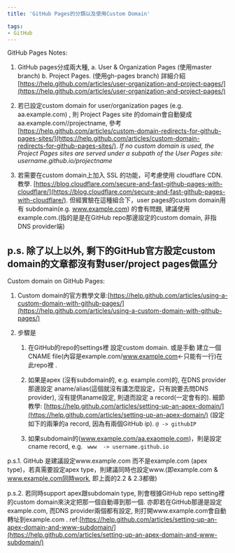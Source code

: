 ```yaml
---
title: 'GitHub Pages的分類以及使用Custom Domain'

tags:
- GitHub
---
```

GitHub Pages Notes:

1. GitHub pages分成兩大種, a. User & Organization Pages (使用master branch) b. Project Pages. (使用gh-pages branch) 詳細介紹 [https://help.github.com/articles/user-organization-and-project-pages/](https://help.github.com/articles/user-organization-and-project-pages/)

2. 若已設定custom domain for user/organization pages (e.g. aa.example.com) , 則 Project Pages site 的domain會自動變成 aa.example.com//projectname, 參考
[https://help.github.com/articles/custom-domain-redirects-for-github-pages-sites/](https://help.github.com/articles/custom-domain-redirects-for-github-pages-sites/). *If no custom domain is used, the Project Pages sites are served under a subpath of the User Pages site: username.github.io/projectname*

3. 若需要在custom domain上加入 SSL 的功能，可考慮使用 cloudflare CDN. 教學. [https://blog.cloudflare.com/secure-and-fast-github-pages-with-cloudflare/](https://blog.cloudflare.com/secure-and-fast-github-pages-with-cloudflare/). 但經實驗在這種組合下，user pages的custom domain用有 subdomain(e.g. www.example.com) 的會有問題, 建議使用 example.com.(指的是是在GitHub repo那邊設定的custom domain, 非指DNS provider端)   


p.s. 除了以上以外, 剩下的GitHub官方設定custom domain的文章都沒有對user/project pages做區分
--

Custom domain on GitHub Pages:

1. Custom domain的官方教學文章:[https://help.github.com/articles/using-a-custom-domain-with-github-pages/](https://help.github.com/articles/using-a-custom-domain-with-github-pages/)

2. 步驟是

    1. 在GitHub的repo的settings裡 設定custom domain. 或是手動 建立一個CNAME file(內容是example.com/www.example.com<-只能有一行)在此repo裡 .

    2. 如果是apex (沒有subdomain的, e.g. example.com)的, 在DNS provider那邊設定 aname/alias(這個就沒有講怎麼設定，只有說要去問DNS provider), 沒有提供aname設定, 則退而設定 a record(一定會有的).  細節教學: [https://help.github.com/articles/setting-up-an-apex-domain/](https://help.github.com/articles/setting-up-an-apex-domain/) (設定如下的兩筆的a record, 因為有兩個GitHub ip). `@ -> githubIP`

    3. 如果subdomain的(www.example.com/aa.exaomple.com)，則是設定 cname record, e.g. ` www  -> username.github.io`


 p.s.1. GitHub 是建議設定www.example.com 而不是example.com (apex type)，若真需要設定apex type，則建議同時也設定www.(即example.com & www.example.com同時work, 即上面的2.2 & 2.3都做)

 p.s.2. 若同時support apex跟subdomain type, 則會根據GitHub repo setting裡的custom domain來決定把那一個自動導到那一個. 亦即若在GitHub那邊是設定 example.com, 而DNS provider兩個都有設定, 則打開www.example.com會自動轉址到example.com . ref:[https://help.github.com/articles/setting-up-an-apex-domain-and-www-subdomain/](https://help.github.com/articles/setting-up-an-apex-domain-and-www-subdomain/)
